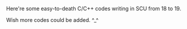 Here're some easy-to-death C/C++ codes writing in SCU from 18 to 19.

Wish more codes could be added.    ^_^ 
